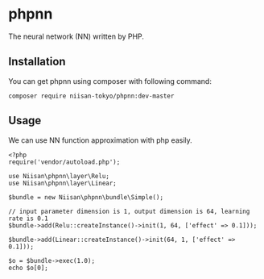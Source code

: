 # phpnn
The neural network (NN) written by PHP.

## Installation
You can get phpnn using composer with following command:

```
composer require niisan-tokyo/phpnn:dev-master
```

## Usage
We can use NN function approximation with php easily.

```
<?php
require('vendor/autoload.php');

use Niisan\phpnn\layer\Relu;
use Niisan\phpnn\layer\Linear;

$bundle = new Niisan\phpnn\bundle\Simple();

// input parameter dimension is 1, output dimension is 64, learning rate is 0.1
$bundle->add(Relu::createInstance()->init(1, 64, ['effect' => 0.1]));

$bundle->add(Linear::createInstance()->init(64, 1, ['effect' => 0.1]));

$o = $bundle->exec(1.0);
echo $o[0];
```
